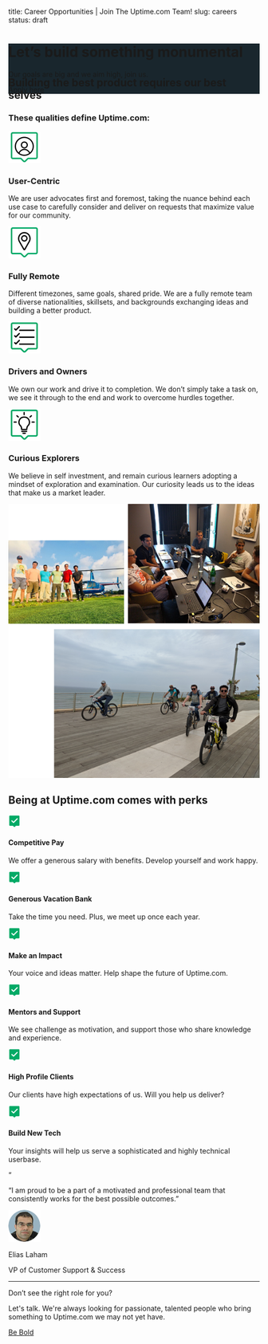 title: Career Opportunities | Join The Uptime.com Team!
slug: careers
status: draft

<div class="careers body-marketing">
	<div class="hero bg-image-1 text-light-4" style="background-color: #19262d;">
		<div class="container">
			<div class="row align-items-center">
				<div class="col-md-6 py-6">
					<h1 class="font-weight-bold text-white mb-4">Let’s build something monumental</h1>
					<p class="font-weight-light font-24 mb-5">Our goals are big and we aim high, join us.</p>
					<div class="d-xl-flex align-items-center justify-content-between">
						<a href="#jobs" class="btn btn-lg btn-primary mb-3">Apply here</a>
					</div>
				</div>
				<div class="col-md-6" style="margin-bottom: -4rem;">
					<!-- image -->
				</div>
			</div>
		</div>
	</div>
	<section class="py-6 whoweare">
		<div class="container">
			<div class="row mb-5">
				<div class="col-12 col-lg-10 mx-lg-auto text-center">
					<h2 class="font-weight-ultrabold">Building the best product requires our best selves</h2>
					<h3 class="subheading">These qualities define Uptime.com:</h3>
				</div>
			</div>
			<div class="row mb-5">
				<div class="col-12 col-lg-6 text-center mb-5 mb-lg-0">
					<img src="/theme/img/icons2/User_Icon.svg" class="mb-4" width="64" height="64">
					<h3 class="font-weight-ultrabold mb-3">User-Centric</h3>
					<p class="px-lg-5">We are user advocates first and foremost, taking the nuance behind each use case to carefully consider and deliver on requests that maximize value for our community.</p>
				</div>
				<div class="col-12 col-lg-6 text-center">
					<img src="/theme/img/icons2/Remote_Icon.svg" class="mb-4"  width="64" height="64">
					<h3 class="font-weight-ultrabold mb-3">Fully Remote</h3>
					<p class="px-lg-5">Different timezones, same goals, shared pride. We are a fully remote team of diverse nationalities, skillsets, and backgrounds exchanging ideas and building a better product.</p>
				</div>
			</div>
			<div class="row">
				<div class="col-12 col-lg-6 text-center mb-5 mb-lg-0">
					<img src="/theme/img/icons2/Task_Checklist_Icon.svg" class="mb-4"  width="64" height="64">
					<h3 class="font-weight-ultrabold mb-3">Drivers and Owners</h3>
					<p class="px-lg-5">We own our work and drive it to completion. We don’t simply take a task on, we see it through to the end and work to overcome hurdles together.</p>
				</div>
				<div class="col-12 col-lg-6 text-center">
					<img src="/theme/img/icons2/Lightbulb_Icon.svg" class="mb-4" width="64" height="64">
					<h3 class="font-weight-ultrabold mb-3">Curious Explorers</h3>
					<p class="px-lg-5">We believe in self investment, and remain curious learners adopting a mindset of exploration and examination. Our curiosity leads us to the ideas that make us a market leader.</p>
				</div>
			</div>
		</div>
	</section>
	<section class="py-6 benefits">
		<div class="overlay d-none d-lg-block">
			<div class="overlay-inner row align-items-center">
				<div class="col-4 ml-auto text-right">
					<img style="height: 550px;" src="/theme/img/marketing/careers-about-uptime.png" width="578" height="654">
				</div>
			</div>
		</div>
		<div class="container">
			<div class="row">
				<div class="col-lg-8">
					<h2 class="font-weight-ultrabold mb-4">Being at Uptime.com comes with perks</h2>
					<div class="row">
						<div class="col-12 col-lg-6 mb-4 mb-lg-5 pr-lg-5">
							<div class="d-flex align-items-center mb-3">
								<img src="/theme/img/icons2/Uptime_GreenCheckBox_Icon.svg" class="mr-3" width="24" height="24">
								<h4>Competitive Pay</h4>
							</div>
							<p>We offer a generous salary with benefits. Develop yourself and work happy.</p>
						</div>
						<div class="col-12 col-lg-6 mb-4 mb-lg-5 pr-lg-5">
							<div class="d-flex align-items-center mb-3">
								<img src="/theme/img/icons2/Uptime_GreenCheckBox_Icon.svg" class="mr-3" width="24" height="24">
								<h4>Generous Vacation Bank</h4>
							</div>
							<p>Take the time you need. Plus, we meet up once each year.</p>
						</div>
						<div class="col-12 col-lg-6 mb-4 mb-lg-5 pr-lg-5">
							<div class="d-flex align-items-center mb-3">
								<img src="/theme/img/icons2/Uptime_GreenCheckBox_Icon.svg" class="mr-3" width="24" height="24">
								<h4>Make an Impact</h4>
							</div>
							<p>Your voice and ideas matter. Help shape the future of Uptime.com.</p>
						</div>
						<div class="col-12 col-lg-6 mb-4 mb-lg-5 pr-lg-5">
							<div class="d-flex align-items-center mb-3">
								<img src="/theme/img/icons2/Uptime_GreenCheckBox_Icon.svg" class="mr-3" width="24" height="24">
								<h4>Mentors and Support</h4>
							</div>
							<p>We see challenge as motivation, and support those who share knowledge and experience.</p>
						</div>
						<div class="col-12 col-lg-6 mb-4 mb-lg-0 pr-lg-5">
							<div class="d-flex align-items-center mb-3">
								<img src="/theme/img/icons2/Uptime_GreenCheckBox_Icon.svg" class="mr-3" width="24" height="24">
								<h4>High Profile Clients</h4>
							</div>
							<p>Our clients have high expectations of us. Will you help us deliver?</p>
						</div>
						<div class="col-12 col-lg-6 pr-lg-5">
							<div class="d-flex align-items-center mb-3">
								<img src="/theme/img/icons2/Uptime_GreenCheckBox_Icon.svg" class="mr-3" width="24" height="24">
								<h4>Build New Tech</h4>
							</div>
							<p>Your insights will help us serve a sophisticated and highly technical userbase.</p>
						</div>
					</div>
				</div>
			</div>
		</div>
	</section>
	<section class="py-6 bg-primary quote">
		<div class="container mt-7">
			<div class="row">
				<div class="col-12 col-lg-8 mx-lg-auto text-center">
					<p class="quote-mark mb-0">“</p>
					<p class="quote-text text-white mb-5">“I am proud to be a part of a motivated and professional team that consistently works for the best possible outcomes.”</p>
					<img src="/theme/img/marketing/careers-user-avatar.png" class="border-1 rounded-circle mb-4">
					<p class="quote-author mb-1">Elias Laham</p>
					<p class="quote-author-title">VP of Customer Support &amp; Success</p>
				</div>
			</div>
		</div>
	</section>
	<section class="bg-light-2 py-6">
		<div class="container">
			<div class="row">
				<div class="col-12 col-lg-9 mx-lg-auto text-center">
					<hr class="light my-6 mg-lg-7"/>
					<p class="font-20 font-lg-28 font-weight-ultrabold mb-4">Don’t see the right role for you?</p>
					<p class="font-16 font-lg-18 lh-17 mb-4">Let's talk. We're always looking for passionate, talented people who bring something to Uptime.com we may not yet have.</p>
					<a href="/contact" class="btn btn-primary btn-lg">Be Bold</a>
				</div>
			</div>
		</div>
	</section>
</div>
